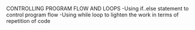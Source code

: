 CONTROLLING PROGRAM FLOW AND LOOPS
-Using if..else statement to control program flow
-Using while loop to lighten the work in terms of repetition of code

